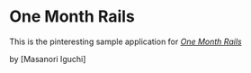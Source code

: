 # One Month Rails

This is the pinteresting sample application for
[*One Month Rails*](http://onemonthrails.com)

by [Masanori Iguchi]